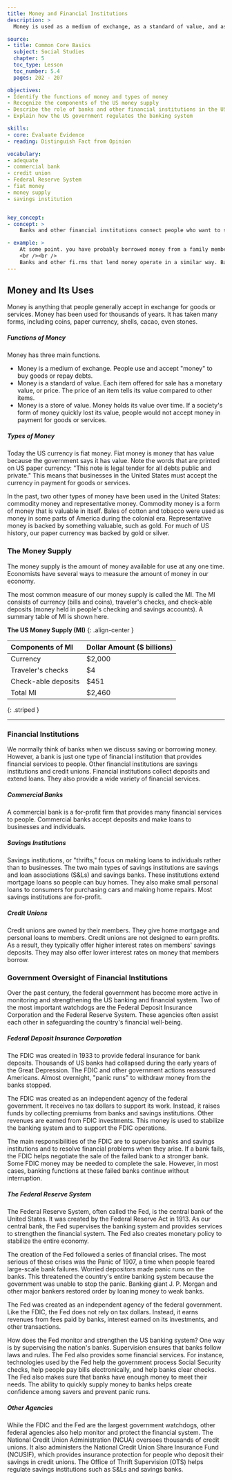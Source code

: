 ```yaml
---
title: Money and Financial Institutions
description: >
  Money is used as a medium of exchange, as a standard of value, and as a way to store value. Today US banks insure the money deposited in their accounts. The country's central bank is the Federal Reserve.

source:
- title: Common Core Basics
  subject: Social Studies
  chapter: 5
  toc_type: Lesson
  toc_number: 5.4
  pages: 202 - 207

objectives:
- Identify the functions of money and types of money
- Recognize the components of the US money supply
- Describe the role of banks and other financial institutions in the US economy
- Explain how the US government regulates the banking system

skills:
- core: Evaluate Evidence
- reading: Distinguish Fact from Opinion

vocabulary:
- adequate
- commercial bank
- credit union
- Federal Reserve System
- fiat money
- money supply
- savings institution


key_concept:
- concept: >
    Banks and other financial institutions connect people who want to save money with people who want to borrow money in a regulated US financial system.

- example: >
    At some point. you have probably borrowed money from a family member or a close friend. You likely promised to repay the money in the near future. The core of this agreement is that the lender, in this case your relative or friend, trusted you to repay the debt.
    <br /><br />
    Banks and other fi.rms that lend money operate in a similar way. Banks accept deposits from savers and grant loans to borrowers-usually individuals or businesses. A bank makes a loan only if it believes the borrower will repay the loan with interest.
---
```

## Money and Its Uses

Money is anything that people generally accept in exchange for goods or services. Money has been used for thousands of years. It has taken many forms, including coins, paper currency, shells, cacao, even stones.

##### Functions of Money

Money has three main functions.

  * Money is a medium of exchange. People use and accept "money" to buy goods or repay debts.
  * Money is a standard of value. Each item offered for sale has a monetary value, or price. The price of an item tells its value compared to other items.
  * Money is a store of value. Money holds its value over time. If a society's form of money quickly lost its value, people would not accept money in payment for goods or services.
  
##### Types of Money

Today the US currency is fiat money. Fiat money is money that has value because the government says it has value. Note the words that are printed on US paper currency: "This note is legal tender for all debts public and private." This means that businesses in the United States must accept the currency in payment for goods or services.

In the past, two other types of money have been used in the United States: commodity money and representative money. Commodity money is a form of money that is valuable in itself. Bales of cotton and tobacco were used as money in some parts of America during the colonial era. Representative money is backed by something valuable, such as gold. For much of US history, our paper currency was backed by gold or silver.

### The Money Supply

The money supply is the amount of money available for use at any one time. Economists have several ways to measure the amount of money in our economy.

The most common measure of our money supply is called the Ml. The Ml consists of currency (bills and coins), traveler's checks, and check-able deposits (money held in people's checking and savings accounts). A summary table of Ml is shown here.

**The US Money Supply (Ml)**
{: .align-center }

| Components of Ml | Dollar Amount ($ billions) |
|:-|:-|
| Currency | $2,000 |
| Traveler's checks | $4 |
| Check-able deposits | $451 |
| Total Ml | $2,460 |
{: .striped }

---

### Financial Institutions

We normally think of banks when we discuss saving or borrowing money. However, a bank is just one type of financial institution that provides financial services to people. Other financial institutions are savings institutions and credit unions. Financial institutions collect deposits and extend loans. They also provide a wide variety of financial services.

##### Commercial Banks

A commercial bank is a for-profit firm that provides many financial services to people. Commercial banks accept deposits and make loans to businesses and individuals.

##### Savings Institutions

Savings institutions, or "thrifts," focus on making loans to  individuals rather than to businesses. The two main types of savings institutions are savings and loan associations (S&Ls) and savings banks. These institutions extend mortgage loans so people can buy homes. They also make small personal loans to consumers for purchasing cars and making home repairs. Most savings institutions are for-profit.

##### Credit Unions

Credit unions are owned by their members. They give home mortgage and personal loans to members. Credit unions are not designed to earn profits. As a result, they typically offer higher interest rates on members' savings deposits. They may also offer lower interest rates on money that members borrow.

### Government Oversight of Financial Institutions

Over the past century, the federal government has become more active in monitoring and strengthening the US banking and financial system. Two of the most important watchdogs are the Federal Deposit Insurance Corporation and the Federal Reserve System. These agencies often assist each other in safeguarding the country's financial well-being.

##### Federal Deposit Insurance Corporation

The FDIC was created in 1933 to provide federal insurance for bank deposits. Thousands of US banks had collapsed during the early years of the Great Depression. The FDIC and other government actions reassured Americans. Almost overnight, "panic runs" to withdraw money from the banks stopped.

The FDIC was created as an independent agency of the federal government. It receives no tax dollars to support its work. Instead, it raises funds by collecting premiums from banks and savings institutions. Other revenues are earned from FDIC investments. This money is used to stabilize the banking system and to support the FDIC operations.

The main responsibilities of the FDIC are to supervise banks and savings institutions and to resolve financial problems when they arise. If a bank fails, the FDIC helps negotiate the sale of the failed bank to a stronger bank. Some FDIC money may be needed to complete the sale. However, in most cases, banking functions at these failed banks continue without interruption.

##### The Federal Reserve System

The Federal Reserve System, often called the Fed, is the central bank of the United States. It was created by the Federal Reserve Act in 1913. As our central bank, the Fed supervises the banking system and provides services to strengthen the financial system. The Fed also creates monetary policy to stabilize the entire economy.

The creation of the Fed followed a series of financial crises. The most serious of these crises was the Panic of 1907, a time when people feared large-scale bank failures. Worried depositors made panic runs on the banks. This threatened the country's entire banking system because the government was unable to stop the panic. Banking giant J. P. Morgan and other major bankers restored order by loaning money to weak banks.

The Fed was created as an independent agency of the federal government. Like the FDIC, the Fed does not rely on tax dollars. Instead, it earns revenues from fees paid by banks, interest earned on its investments, and other transactions.

How does the Fed monitor and strengthen the US banking system? One way is by supervising the nation's banks. Supervision ensures that banks follow laws and rules. The Fed also provides some financial services. For instance, technologies used by the Fed help the government process Social Security checks, help people pay bills electronically, and help banks clear checks. The Fed also makes sure that banks have enough money to meet their needs. The ability to quickly supply money to banks helps create confidence among savers and prevent panic runs.

##### Other Agencies

While the FDIC and the Fed are the largest government watchdogs, other federal agencies also help monitor and protect the financial system. The National Credit Union Administration (NCUA) oversees thousands of credit unions. It also administers the National Credit Union Share Insurance Fund (NCUSIF), which provides insurance protection for people who deposit their savings in credit unions. The Office of Thrift Supervision (OTS) helps regulate savings institutions such as S&Ls and savings banks.